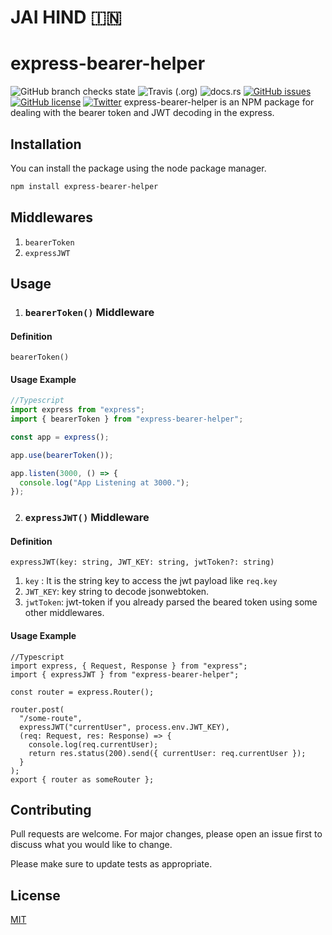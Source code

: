 # JAI HIND 🇮🇳

# express-bearer-helper

![GitHub branch checks state](https://img.shields.io/github/checks-status/badges/shields/master) ![Travis (.org)](https://img.shields.io/travis/rust-lang/rust) ![docs.rs](https://img.shields.io/docsrs/regex/latest) [![GitHub issues](https://img.shields.io/github/issues/PranavVS/express-bearer-helper)](https://github.com/PranavVS/express-bearer-helper/issues) [![GitHub license](https://img.shields.io/github/license/PranavVS/express-bearer-helper)](https://github.com/PranavVS/express-bearer-helper) [![Twitter](https://img.shields.io/twitter/url?style=social&url=https%3A%2F%2Fgithub.com%2FPranavVS%2Fexpress-bearer-helper)](https://twitter.com/intent/tweet?text=Wow:&url=https%3A%2F%2Fgithub.com%2FPranavVS%2Fexpress-bearer-helper)
express-bearer-helper is an NPM package for dealing with the bearer token and JWT decoding in the express.

## Installation

You can install the package using the node package manager.

```bash
npm install express-bearer-helper
```

## Middlewares

1. `bearerToken`
2. `expressJWT`

## Usage

1. ### `bearerToken()` Middleware

#### Definition

`bearerToken()`

#### Usage Example

```typescript
//Typescript
import express from "express";
import { bearerToken } from "express-bearer-helper";

const app = express();

app.use(bearerToken());

app.listen(3000, () => {
  console.log("App Listening at 3000.");
});
```

2. ### `expressJWT()` Middleware

#### Definition

`expressJWT(key: string, JWT_KEY: string, jwtToken?: string)`

1. `key` : It is the string key to access the jwt payload like `req.key`
2. `JWT_KEY`: key string to decode jsonwebtoken.
3. `jwtToken`: jwt-token if you already parsed the beared token using some other middlewares.

#### Usage Example

```
//Typescript
import express, { Request, Response } from "express";
import { expressJWT } from "express-bearer-helper";

const router = express.Router();

router.post(
  "/some-route",
  expressJWT("currentUser", process.env.JWT_KEY),
  (req: Request, res: Response) => {
    console.log(req.currentUser);
    return res.status(200).send({ currentUser: req.currentUser });
  }
);
export { router as someRouter };
```

## Contributing

Pull requests are welcome. For major changes, please open an issue first to discuss what you would like to change.

Please make sure to update tests as appropriate.

## License

[MIT](https://choosealicense.com/licenses/mit/)
